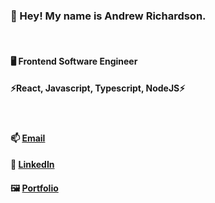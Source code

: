 ### 👋 Hey! My name is Andrew Richardson.

<br/>

#### 🖥️ Frontend Software Engineer
#### ⚡React, Javascript, Typescript, NodeJS⚡

<br/>

#### 📫 [Email](mailto:andyandy698@gmail.com)

#### 💬 [LinkedIn](https://www.linkedin.com/in/andrew-roland-richardson/)

#### 🖼️ [Portfolio](https://andrewrichardson.github.io/andrew-richardson-portfolio)

